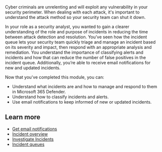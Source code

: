 Cyber criminals are unrelenting and will exploit any vulnerability in your security perimeter. When dealing with each attack, it's important to understand the attack method so your security team can shut it down.

In your role as a security analyst, you wanted to gain a clearer understanding of the role and purpose of incidents in reducing the time between attack detection and resolution. You’ve seen how the incident queue lets your security team quickly triage and manage an incident based on its severity and impact, then respond with an appropriate analysis and remediation. You understand the importance of classifying alerts and incidents and how that can reduce the number of false positives in the incident queue. Additionally, you’re able to receive email notifications for new and updated incidents.

Now that you've completed this module, you can:

- Understand what incidents are and how to manage and respond to them in Microsoft 365 Defender.
- Understand how to classify incidents and alerts.
- Use email notifications to keep informed of new or updated incidents.

## Learn more

- [Get email notifications](/microsoft-365/security/defender/get-incident-notifications?view=o365-worldwide&preserve-view=true)
- [Incident overview](/microsoft-365/security/defender/incidents-overview?view=o365-worldwide&preserve-view=true)
- [Investigate Incidents](/microsoft-365/security/defender/investigate-incidents?view=o365-worldwide&preserve-view=true)
- [Incident queues](/microsoft-365/security/defender/incident-queue?view=o365-worldwide&preserve-view=true)
